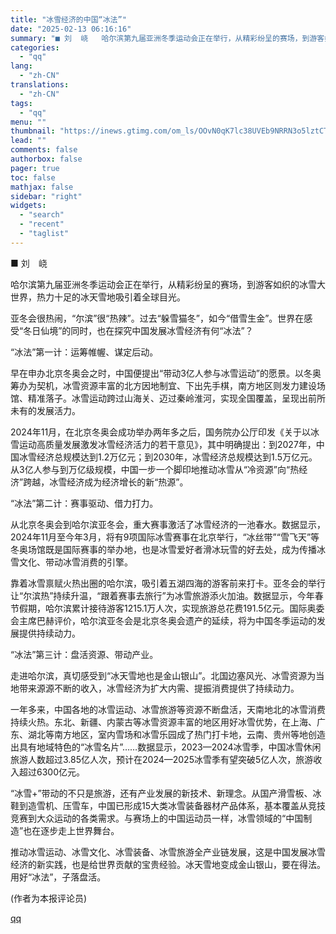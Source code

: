 ```yaml
---
title: "冰雪经济的中国“冰法”"
date: "2025-02-13 06:16:16"
summary: "■ 刘  峣   哈尔滨第九届亚洲冬季运动会正在举行，从精彩纷呈的赛场，到游客如织的冰雪大世界，热力..."
categories:
  - "qq"
lang:
  - "zh-CN"
translations:
  - "zh-CN"
tags:
  - "qq"
menu: ""
thumbnail: "https://inews.gtimg.com/om_ls/OOvN0qK7lc38UVEb9NRRN3o5lztCTuH9gehuRTAF4A0XsAA_640360/0"
lead: ""
comments: false
authorbox: false
pager: true
toc: false
mathjax: false
sidebar: "right"
widgets:
  - "search"
  - "recent"
  - "taglist"
---
```


■ 刘  峣

哈尔滨第九届亚洲冬季运动会正在举行，从精彩纷呈的赛场，到游客如织的冰雪大世界，热力十足的冰天雪地吸引着全球目光。

亚冬会很热闹，“尔滨”很“热辣”。过去“躲雪猫冬”，如今“借雪生金”。世界在感受“冬日仙境”的同时，也在探究中国发展冰雪经济有何“冰法”？

“冰法”第一计：运筹帷幄、谋定后动。

早在申办北京冬奥会之时，中国便提出“带动3亿人参与冰雪运动”的愿景。以冬奥筹办为契机，冰雪资源丰富的北方因地制宜、下出先手棋，南方地区则发力建设场馆、精准落子。冰雪运动跨过山海关、迈过秦岭淮河，实现全国覆盖，呈现出前所未有的发展活力。

2024年11月，在北京冬奥会成功举办两年多之后，国务院办公厅印发《关于以冰雪运动高质量发展激发冰雪经济活力的若干意见》，其中明确提出：到2027年，中国冰雪经济总规模达到1.2万亿元；到2030年，冰雪经济总规模达到1.5万亿元。从3亿人参与到万亿级规模，中国一步一个脚印地推动冰雪从“冷资源”向“热经济”跨越，冰雪经济成为经济增长的新“热源”。

“冰法”第二计：赛事驱动、借力打力。

从北京冬奥会到哈尔滨亚冬会，重大赛事激活了冰雪经济的一池春水。数据显示，2024年11月至今年3月，将有9项国际冰雪赛事在北京举行，“冰丝带”“雪飞天”等冬奥场馆既是国际赛事的举办地，也是冰雪爱好者滑冰玩雪的好去处，成为传播冰雪文化、带动冰雪消费的引擎。

靠着冰雪禀赋火热出圈的哈尔滨，吸引着五湖四海的游客前来打卡。亚冬会的举行让“尔滨热”持续升温，“跟着赛事去旅行”为冰雪旅游添火加油。数据显示，今年春节假期，哈尔滨累计接待游客1215.1万人次，实现旅游总花费191.5亿元。国际奥委会主席巴赫评价，哈尔滨亚冬会是北京冬奥会遗产的延续，将为中国冬季运动的发展提供持续动力。

“冰法”第三计：盘活资源、带动产业。

走进哈尔滨，真切感受到“冰天雪地也是金山银山”。北国边塞风光、冰雪资源为当地带来源源不断的收入，冰雪经济为扩大内需、提振消费提供了持续动力。

一年多来，中国各地的冰雪运动、冰雪旅游等资源不断盘活，天南地北的冰雪消费持续火热。东北、新疆、内蒙古等冰雪资源丰富的地区用好冰雪优势，在上海、广东、湖北等南方地区，室内雪场和冰雪乐园成了热门打卡地，云南、贵州等地创造出具有地域特色的“冰雪名片”……数据显示，2023—2024冰雪季，中国冰雪休闲旅游人数超过3.85亿人次，预计在2024—2025冰雪季有望突破5亿人次，旅游收入超过6300亿元。

“冰雪+”带动的不只是旅游，还有产业发展的新技术、新理念。从国产滑雪板、冰鞋到造雪机、压雪车，中国已形成15大类冰雪装备器材产品体系，基本覆盖从竞技竞赛到大众运动的各类需求。与赛场上的中国运动员一样，冰雪领域的“中国制造”也在逐步走上世界舞台。

推动冰雪运动、冰雪文化、冰雪装备、冰雪旅游全产业链发展，这是中国发展冰雪经济的新实践，也是给世界贡献的宝贵经验。冰天雪地变成金山银山，要在得法。用好“冰法”，子落盘活。

(作者为本报评论员)

[qq](https://new.qq.com/rain/a/20250213A00W8E00)
